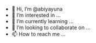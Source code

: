 - 👋 Hi, I’m @abiyayuna
- 👀 I’m interested in ...
- 🌱 I’m currently learning ...
- 💞️ I’m looking to collaborate on ...
- 📫 How to reach me ...

<!---
abiyayuna/abiyayuna is a ✨ special ✨ repository because its `README.md` (this file) appears on your GitHub profile.
You can click the Preview link to take a look at your changes.
--->
